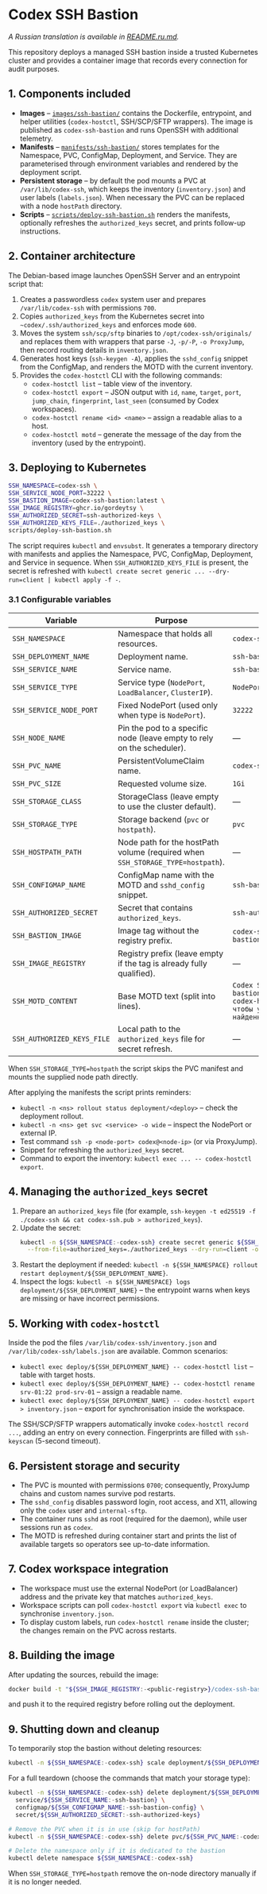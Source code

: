 # Codex SSH Bastion

*A Russian translation is available in [README.ru.md](README.ru.md).*

This repository deploys a managed SSH bastion inside a trusted Kubernetes cluster and provides a container image that records every connection for audit purposes.

## 1. Components included
- **Images** – [`images/ssh-bastion/`](images/ssh-bastion/) contains the Dockerfile, entrypoint, and helper utilities (`codex-hostctl`, SSH/SCP/SFTP wrappers). The image is published as `codex-ssh-bastion` and runs OpenSSH with additional telemetry.
- **Manifests** – [`manifests/ssh-bastion/`](manifests/ssh-bastion/) stores templates for the Namespace, PVC, ConfigMap, Deployment, and Service. They are parameterised through environment variables and rendered by the deployment script.
- **Persistent storage** – by default the pod mounts a PVC at `/var/lib/codex-ssh`, which keeps the inventory (`inventory.json`) and user labels (`labels.json`). When necessary the PVC can be replaced with a node `hostPath` directory.
- **Scripts** – [`scripts/deploy-ssh-bastion.sh`](scripts/deploy-ssh-bastion.sh) renders the manifests, optionally refreshes the `authorized_keys` secret, and prints follow-up instructions.

## 2. Container architecture
The Debian-based image launches OpenSSH Server and an entrypoint script that:
1. Creates a passwordless `codex` system user and prepares `/var/lib/codex-ssh` with permissions `700`.
2. Copies `authorized_keys` from the Kubernetes secret into `~codex/.ssh/authorized_keys` and enforces mode `600`.
3. Moves the system `ssh/scp/sftp` binaries to `/opt/codex-ssh/originals/` and replaces them with wrappers that parse `-J`, `-p/-P`, `-o ProxyJump`, then record routing details in `inventory.json`.
4. Generates host keys (`ssh-keygen -A`), applies the `sshd_config` snippet from the ConfigMap, and renders the MOTD with the current inventory.
5. Provides the `codex-hostctl` CLI with the following commands:
   - `codex-hostctl list` – table view of the inventory.
   - `codex-hostctl export` – JSON output with `id`, `name`, `target`, `port`, `jump_chain`, `fingerprint`, `last_seen` (consumed by Codex workspaces).
   - `codex-hostctl rename <id> <name>` – assign a readable alias to a host.
   - `codex-hostctl motd` – generate the message of the day from the inventory (used by the entrypoint).

## 3. Deploying to Kubernetes
```bash
SSH_NAMESPACE=codex-ssh \
SSH_SERVICE_NODE_PORT=32222 \
SSH_BASTION_IMAGE=codex-ssh-bastion:latest \
SSH_IMAGE_REGISTRY=ghcr.io/gordeytsy \
SSH_AUTHORIZED_SECRET=ssh-authorized-keys \
SSH_AUTHORIZED_KEYS_FILE=./authorized_keys \
scripts/deploy-ssh-bastion.sh
```

The script requires `kubectl` and `envsubst`. It generates a temporary directory with manifests and applies the Namespace, PVC, ConfigMap, Deployment, and Service in sequence. When `SSH_AUTHORIZED_KEYS_FILE` is present, the secret is refreshed with `kubectl create secret generic ... --dry-run=client | kubectl apply -f -`.

### 3.1 Configurable variables
| Variable | Purpose | Default |
| --- | --- | --- |
| `SSH_NAMESPACE` | Namespace that holds all resources. | `codex-ssh` |
| `SSH_DEPLOYMENT_NAME` | Deployment name. | `ssh-bastion` |
| `SSH_SERVICE_NAME` | Service name. | `ssh-bastion` |
| `SSH_SERVICE_TYPE` | Service type (`NodePort`, `LoadBalancer`, `ClusterIP`). | `NodePort` |
| `SSH_SERVICE_NODE_PORT` | Fixed NodePort (used only when type is `NodePort`). | `32222` |
| `SSH_NODE_NAME` | Pin the pod to a specific node (leave empty to rely on the scheduler). | — |
| `SSH_PVC_NAME` | PersistentVolumeClaim name. | `codex-ssh-data` |
| `SSH_PVC_SIZE` | Requested volume size. | `1Gi` |
| `SSH_STORAGE_CLASS` | StorageClass (leave empty to use the cluster default). | — |
| `SSH_STORAGE_TYPE` | Storage backend (`pvc` or `hostpath`). | `pvc` |
| `SSH_HOSTPATH_PATH` | Node path for the hostPath volume (required when `SSH_STORAGE_TYPE=hostpath`). | — |
| `SSH_CONFIGMAP_NAME` | ConfigMap name with the MOTD and `sshd_config` snippet. | `ssh-bastion-config` |
| `SSH_AUTHORIZED_SECRET` | Secret that contains `authorized_keys`. | `ssh-authorized-keys` |
| `SSH_BASTION_IMAGE` | Image tag without the registry prefix. | `codex-ssh-bastion:latest` |
| `SSH_IMAGE_REGISTRY` | Registry prefix (leave empty if the tag is already fully qualified). | — |
| `SSH_MOTD_CONTENT` | Base MOTD text (split into lines). | `Codex SSH bastion\nИспользуйте codex-hostctl list, чтобы увидеть найденные цели.` |
| `SSH_AUTHORIZED_KEYS_FILE` | Local path to the `authorized_keys` file for secret refresh. | — |

When `SSH_STORAGE_TYPE=hostpath` the script skips the PVC manifest and mounts the supplied node path directly.

After applying the manifests the script prints reminders:
- `kubectl -n <ns> rollout status deployment/<deploy>` – check the deployment rollout.
- `kubectl -n <ns> get svc <service> -o wide` – inspect the NodePort or external IP.
- Test command `ssh -p <node-port> codex@<node-ip>` (or via ProxyJump).
- Snippet for refreshing the `authorized_keys` secret.
- Command to export the inventory: `kubectl exec ... -- codex-hostctl export`.

## 4. Managing the `authorized_keys` secret
1. Prepare an `authorized_keys` file (for example, `ssh-keygen -t ed25519 -f ./codex-ssh && cat codex-ssh.pub > authorized_keys`).
2. Update the secret:
   ```bash
   kubectl -n ${SSH_NAMESPACE:-codex-ssh} create secret generic ${SSH_AUTHORIZED_SECRET:-ssh-authorized-keys} \
     --from-file=authorized_keys=./authorized_keys --dry-run=client -o yaml | kubectl apply -f -
   ```
3. Restart the deployment if needed: `kubectl -n ${SSH_NAMESPACE} rollout restart deployment/${SSH_DEPLOYMENT_NAME}`.
4. Inspect the logs: `kubectl -n ${SSH_NAMESPACE} logs deployment/${SSH_DEPLOYMENT_NAME}` – the entrypoint warns when keys are missing or have incorrect permissions.

## 5. Working with `codex-hostctl`
Inside the pod the files `/var/lib/codex-ssh/inventory.json` and `/var/lib/codex-ssh/labels.json` are available. Common scenarios:
- `kubectl exec deploy/${SSH_DEPLOYMENT_NAME} -- codex-hostctl list` – table with target hosts.
- `kubectl exec deploy/${SSH_DEPLOYMENT_NAME} -- codex-hostctl rename srv-01:22 prod-srv-01` – assign a readable name.
- `kubectl exec deploy/${SSH_DEPLOYMENT_NAME} -- codex-hostctl export > inventory.json` – export for synchronisation inside the workspace.

The SSH/SCP/SFTP wrappers automatically invoke `codex-hostctl record ...`, adding an entry on every connection. Fingerprints are filled with `ssh-keyscan` (5-second timeout).

## 6. Persistent storage and security
- The PVC is mounted with permissions `0700`; consequently, ProxyJump chains and custom names survive pod restarts.
- The `sshd_config` disables password login, root access, and X11, allowing only the `codex` user and `internal-sftp`.
- The container runs `sshd` as root (required for the daemon), while user sessions run as `codex`.
- The MOTD is refreshed during container start and prints the list of available targets so operators see up-to-date information.

## 7. Codex workspace integration
- The workspace must use the external NodePort (or LoadBalancer) address and the private key that matches `authorized_keys`.
- Workspace scripts can poll `codex-hostctl export` via `kubectl exec` to synchronise `inventory.json`.
- To display custom labels, run `codex-hostctl rename` inside the cluster; the changes remain on the PVC across restarts.

## 8. Building the image
After updating the sources, rebuild the image:
```bash
docker build -t "${SSH_IMAGE_REGISTRY:-<public-registry>}/codex-ssh-bastion:latest" images/ssh-bastion
```
and push it to the required registry before rolling out the deployment.

## 9. Shutting down and cleanup
To temporarily stop the bastion without deleting resources:
```bash
kubectl -n ${SSH_NAMESPACE:-codex-ssh} scale deployment/${SSH_DEPLOYMENT_NAME:-ssh-bastion} --replicas=0
```

For a full teardown (choose the commands that match your storage type):
```bash
kubectl -n ${SSH_NAMESPACE:-codex-ssh} delete deployment/${SSH_DEPLOYMENT_NAME:-ssh-bastion} \
  service/${SSH_SERVICE_NAME:-ssh-bastion} \
  configmap/${SSH_CONFIGMAP_NAME:-ssh-bastion-config} \
  secret/${SSH_AUTHORIZED_SECRET:-ssh-authorized-keys}

# Remove the PVC when it is in use (skip for hostPath)
kubectl -n ${SSH_NAMESPACE:-codex-ssh} delete pvc/${SSH_PVC_NAME:-codex-ssh-data}

# Delete the namespace only if it is dedicated to the bastion
kubectl delete namespace ${SSH_NAMESPACE:-codex-ssh}
```
When `SSH_STORAGE_TYPE=hostpath` remove the on-node directory manually if it is no longer needed.
